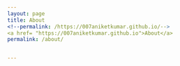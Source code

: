 ```yaml
---
layout: page
title: About
<!--permalink: /https://007aniketkumar.github.io/-->
<a href= "https://007aniketkumar.github.io">About</a>
permalink: /about/


---
```

<!--<a href= "https://007aniketkumar.github.io">about</a>-->
